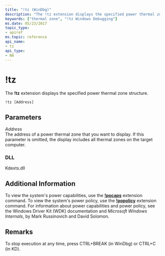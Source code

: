 ```yaml
---
title: "!tz (WinDbg)"
description: "The !tz extension displays the specified power thermal zone structure."
keywords: ["thermal zone", "!tz Windows Debugging"]
ms.date: 05/23/2017
topic_type:
- apiref
ms.topic: reference
api_name:
- tz
api_type:
- NA
---
```


# !tz

The **!tz** extension displays the specified power thermal zone structure.

```dbgcmd
!tz [Address]
```

## Parameters

<span id="_______Address______"></span><span id="_______address______"></span><span id="_______ADDRESS______"></span> *Address*   
The address of a power thermal zone that you want to display. If this parameter is omitted, the display includes all thermal zones on the target computer.

### DLL

Kdexts.dll

 ## Additional Information

To view the system's power capabilities, use the [**!pocaps**](-pocaps.md) extension command. To view the system's power policy, use the [**!popolicy**](-popolicy.md) extension command. For information about power capabilities and power policy, see the Windows Driver Kit (WDK) documentation and *Microsoft Windows Internals*, by Mark Russinovich and David Solomon.

## Remarks

To stop execution at any time, press CTRL+BREAK (in WinDbg) or CTRL+C (in KD).
